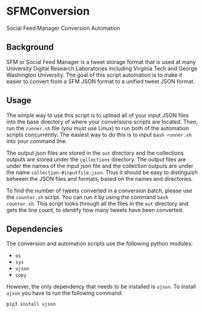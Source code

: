 # SFMConversion

Social Feed Manager Conversion Automation

## Background

SFM or Social Feed Manager is a tweet storage format that is used at many University Digital Research Laboratories including Virginia Tech and George Washington University. The goal of this script automation is to make it easier to convert from a SFM JSON format to a unified tweet JSON format.

## Usage

The simple way to use this script is to upload all of your input JSON files into the base directory of where your conversions scripts are located. Then, run the ```runner.sh``` file (you must use Linux) to run both of the automation scripts concurrently. The easiest way to do this is to input ```bash runner.sh``` into your command line.

The output json files are stored in the ```out``` directory and the collections outputs are stored under the ```collections``` directory. The output files are under the names of the input json file and the collection outputs are under the name ```collection-#inputfile.json```. Thus it should be easy to distinguish between the JSON files and formats, based on the names and directories.

To find the number of tweets converted in a conversion batch, please use the ```counter.sh``` script. You can run it by using the command ```bash counter.sh```. This script looks through all the files in the ```out``` directory and gets the line count, to identify how many tweets have been converted.

## Dependencies

The conversion and automation scripts use the following python modules:

- ```os```
- ```sys```
- ```ujson```
- ```copy```

However, the only dependency that needs to be installed is ```ujson```. To install ```ujson``` you have to run the following command:

```pip3 install ujson```